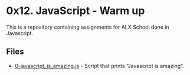 # 0x12. JavaScript - Warm up

This is a repository containing assignments for ALX School done in Javascript.

## Files

- [0-javascript_is_amazing.js](./0-javascript_is_amazing.js) - Script that prints “Javascript is amazing”.